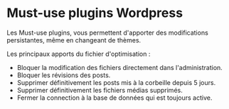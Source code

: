Must-use plugins Wordpress
==========================

Les Must-use plugins, vous permettent d'apporter des modifications persistantes, même en changeant de thèmes.

Les principaux apports du fichier d'optimisation : 

  - Bloquer la modification des fichiers directement dans l'administration.
  - Bloquer les révisions des posts.
  - Supprimer définitivement les posts mis à la corbeille depuis 5 jours.
  - Supprimer définitivement les fichiers médias supprimés.
  - Fermer la connection à la base de données qui est toujours active.
